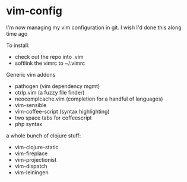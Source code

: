 vim-config
==========

I'm now managing my vim configuration in git. I wish I'd done this along time ago

To install:

- check out the repo into .vim
- softlink the vimrc to ~/.vimrc

Generic vim addons

- pathogen (vim dependency mgmt)
- ctrlp.vim		(a fuzzy file finder)
- neocomplcache.vim	(completion for a handful of languages)
- vim-sensible
- vim-coffee-script (syntax highlighting)
- two space tabs for coffeescript
- php syntax

a whole bunch of clojure stuff:
- vim-clojure-static	
- vim-fireplace		
- vim-projectionist
- vim-dispatch		
- vim-leiningen		
